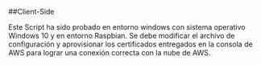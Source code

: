##Client-Side

Este Script ha sido probado en entorno windows con sistema operativo Windows 10 y en entorno Raspbian. Se debe modificar el archivo de configuración y aprovisionar los certificados entregados en la consola de AWS para lograr una conexión correcta con la nube de AWS.
